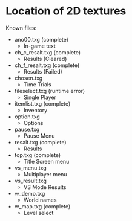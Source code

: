 # Location of 2D textures

Known files:
- ano00.txg (complete)
    - In-game text
- ch_c_resalt.txg (complete)
    - Results (Cleared)
- ch_f_resalt.txg (complete)
    - Results (Failed)
- chosen.txg
    - Time Trials
- fileselect.txg (runtime error)
    - Single Player
- itemlist.txg (complete)
    - Inventory
- option.txg
    - Options
- pause.txg
    - Pause Menu
- resalt.txg (complete)
    -  Results
- top.txg (complete)
    - Title Screen menu
- vs_menu.txg 
    - Multiplayer menu
- vs_result.txg
    - VS Mode Results
- w_demo.txg
    - World names
- w_map.txg (complete)
    - Level select
